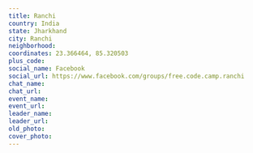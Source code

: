 ```yaml
---
title: Ranchi
country: India
state: Jharkhand
city: Ranchi
neighborhood: 
coordinates: 23.366464, 85.320503
plus_code:
social_name: Facebook
social_url: https://www.facebook.com/groups/free.code.camp.ranchi
chat_name:
chat_url:
event_name:
event_url:
leader_name:
leader_url:
old_photo: 
cover_photo:
---
```

